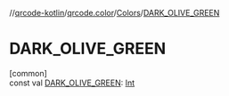 //[qrcode-kotlin](../../../index.md)/[qrcode.color](../index.md)/[Colors](index.md)/[DARK_OLIVE_GREEN](-d-a-r-k_-o-l-i-v-e_-g-r-e-e-n.md)

# DARK_OLIVE_GREEN

[common]\
const val [DARK_OLIVE_GREEN](-d-a-r-k_-o-l-i-v-e_-g-r-e-e-n.md): [Int](https://kotlinlang.org/api/latest/jvm/stdlib/kotlin-stdlib/kotlin/-int/index.html)
